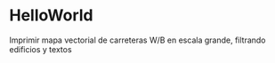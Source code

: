 # HelloWorld
Imprimir mapa vectorial de carreteras W/B
en escala grande, filtrando edificios y textos
